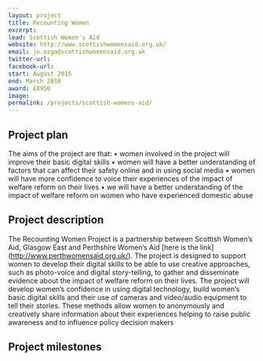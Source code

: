 ```yaml
---
layout: project
title: Recounting Women
excerpt: 
lead: Scottish Women's Aid
website: http://www.scottishwomensaid.org.uk/
email: jo.ozga@scottishwomensaid.org.uk
twitter-url: 
facebook-url: 
start: August 2015
end: March 2016
award: £8950
image:
permalink: /projects/scottish-womens-aid/ 
---
```


## Project plan
The aims of the project are that:
•	women involved in the project will improve their basic digital skills
•	women will have a better understanding of factors that can affect their safety online and in using social media 
•	women will have more confidence to voice their experiences of the impact of welfare reform on their lives
•	we will have a better understanding of the impact of welfare reform on women who have experienced domestic abuse


## Project description
The Recounting Women Project is a partnership between Scottish Women’s Aid, Glasgow East and Perthshire Women’s Aid [here is the link] (http://www.perthwomensaid.org.uk/). The project is designed to support women to develop their digital skills to be able to use creative approaches, such as photo-voice and digital story-telling, to gather and disseminate evidence about the impact of welfare reform on their lives. The project will develop women’s confidence in using digital technology, build women’s basic digital skills and their use of cameras and video/audio equipment to tell their stories. These methods allow women to anonymously and creatively share information about their experiences helping to raise public awareness and to influence policy decision makers




## Project milestones

